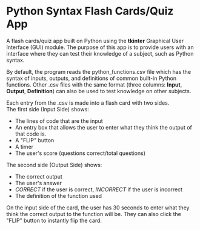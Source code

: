 # Python Syntax Flash Cards/Quiz App

A flash cards/quiz app built on Python using the **tkinter** Graphical User Interface (GUI) module. 
The purpose of this app is to provide users with an interface where they can test their knowledge of a subject, such as
Python syntax. 

By default, the program reads the python_functions.csv file which has the syntax of inputs, outputs, and definitions of common 
built-in Python functions. Other .csv files with the same format (three columns: **Input**, **Output**, **Definition**) can
also be used to test knowledge on other subjects. 

Each entry from the .csv is made into a flash card with two sides.\
The first side (Input Side) shows: 
* The lines of code that are the input 
* An entry box that allows the user to enter what they think the output of that code is. 
* A "FLIP" button
* A timer
* The user's score (questions correct/total questions)

The second side (Output Side) shows:
* The correct output
* The user's answer
* *CORRECT* if the user is correct, *INCORRECT* if the user is incorrect
* The definition of the function used

On the input side of the card, the user has 30 seconds to enter what they think the correct output to the function will be. They can also click the "FLIP" button
to instantly flip the card. 
